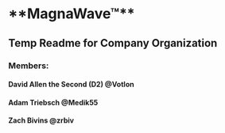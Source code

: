 <h1>**MagnaWave™**</h1>

## Temp Readme for Company Organization

### Members:

#### David Allen the Second (D2) **@Votlon**

#### Adam Triebsch **@Medik55**

#### Zach Bivins **@zrbiv**